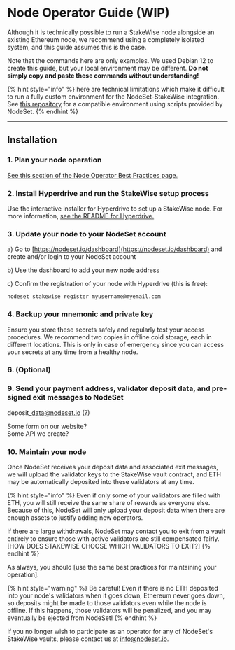 # Node Operator Guide (WIP)

Although it is technically possible to run a StakeWise node alongside an existing Ethereum node, we recommend using a completely isolated system, and this guide assumes this is the case.

Note that the commands here are only examples. We used Debian 12 to create this guide, but your local environment may be different. **Do not simply copy and paste these commands without understanding!**

{% hint style="info" %}
&#x20;here are technical limitations which make it difficult to run a fully custom environment for the NodeSet-StakeWise integration. See [this repository](https://github.com/nodeset-org/hyperdrive-stakewise) for a compatible environment using scripts provided by NodeSet.
{% endhint %}

***

## **Installation**

### **1. Plan your node operation**

[See this section of the Node Operator Best Practices page.](../node-operators/best-practices.md#plan-your-node-architecture)



### 2. Install Hyperdrive and run the StakeWise setup process

Use the interactive installer for Hyperdrive to set up a StakeWise node. For more information, [see the README for Hyperdrive.](https://github.com/nodeset-org/hyperdrive-stakewise)



### 3. Update your node to your NodeSet account

a) Go to [https://nodeset.io/dashboard](https://nodeset.io/dashboard) and create and/or login to your NodeSet account

b) Use the dashboard to add your new node address

c) Confirm the registration of your node with Hyperdrive (this is free):&#x20;

`nodeset stakewise register myusername@myemail.com`



### 4. Backup your mnemonic and private key

Ensure you store these secrets safely and regularly test your access procedures. We recommend two copies in offline cold storage, each in different locations. This is only in case of emergency since you can access your secrets at any time from a healthy node.



### 6. (Optional)&#x20;



### 9. Send your payment address, validator deposit data, and pre-signed exit messages to NodeSet

deposit\_data@nodeset.io (?)

Some form on our website?\
Some API we create?



### 10. Maintain your node

Once NodeSet receives your deposit data and associated exit messages, we will upload the validator keys to the StakeWise vault contract, and ETH may be automatically deposited into these validators at any time.&#x20;

{% hint style="info" %}
Even if only some of your validators are filled with ETH, you will still receive the same share of rewards as everyone else. Because of this, NodeSet will only upload your deposit data when there are enough assets to justify adding new operators.

If there are large withdrawals, NodeSet may contact you to exit from a vault entirely to ensure those with active validators are still compensated fairly. \[HOW DOES STAKEWISE CHOOSE WHICH VALIDATORS TO EXIT?]
{% endhint %}

As always, you should \[use the same best practices for maintaining your operation].

{% hint style="warning" %}
Be careful! Even if there is no ETH deposited into your node's validators when it goes down, Ethereum never goes down, so deposits might be made to those validators even while the node is offline. If this happens, those validators will be penalized, and you may eventually be ejected from NodeSet!
{% endhint %}

If you no longer wish to participate as an operator for any of NodeSet's StakeWise vaults, please contact us at info@nodeset.io.
